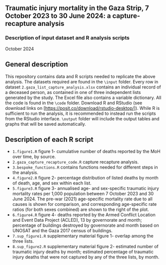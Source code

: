 ## Traumatic injury mortality in the Gaza Strip, 7 October 2023 to 30 June 2024: a capture-recapture analysis

### Description of input dataset and R analysis scripts
October 2024

## General description
This repository contains data and R scripts needed to replicate the above analysis.
The  datasets required are found in the `\input` folder. Every row in dataset `2.gaza_list_capture_analysis.xlsx` contains an individual record of a deceased person, as contained in one of three independent lists generated by the study. The Excel file also contains a variable dictionary.
All the code is found in the `\code` folder. 
Download R and RStudio (see download links on [https://posit.co/download/rstudio-desktop/]). While R is sufficient to run the analysis, it is recommended to instead run the scripts from the RStudio interface.
`\output` folder will include the output tables and graphs that will be saved automatically. 

## Description of each R script
* `1.figure1.R` figure 1- cumulative number of deaths reported by the MoH over time, by source. 
* `2.gaza_capture_recapture_code.R`  capture recapture analysis. 
* `3.bespoke_functions.R` contains functions needed for different steps in the analysis.
* `4.figure2.R` figure 2- percentage distribution of listed deaths by month of death, age, and sex within each list.
* `5.figure3.R` figure 3- annualised age- and sex-specific traumatic injury mortality rates per 1,000 population between 7 October 2023 and 30 June 2024. The pre-war (2021) age-specific mortality rate due to all causes is shown for comparison, and corresponding age-specific rate ratios (for both sexes combined) are shown to the right of the plot.
* `6.figure4.R` figure 4- deaths reported by the Armed Conflict Location and Event Data Project (ACLED), 13 by governorate and month; percentage of buildings destroyed by governorate and month based on UNOSAT and the Gaza 2017 census of buildings.
* `7.sup_figure1.R` supplementary material figure 1- overlap among the three lists.
* `8.sup_figure2.R` supplementary material figure 2- estimated number of traumatic injury deaths by month; estimated percentage of traumatic injury deaths that were not captured by any of the three lists, by month.


